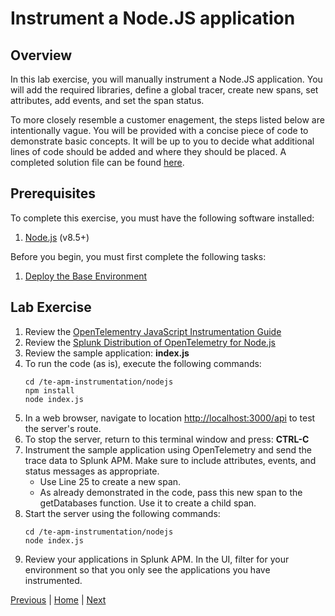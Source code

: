 # Instrument a Node.JS application

## Overview

In this lab exercise, you will manually instrument a Node.JS application. You will add the required libraries, define a global tracer, create new spans, set attributes, add events, and set the span status.

To more closely resemble a customer enagement, the steps listed below are intentionally vague. You will be provided with a concise piece of code to demonstrate basic concepts. It will be up to you to decide what additional lines of code should be added and where they should be placed. A completed solution file can be found [here](../solutions/index.js).

## Prerequisites

To complete this exercise, you must have the following software installed:

1. [Node.js](https://nodejs.org/) (v8.5+)

Before you begin, you must first complete the following tasks:

1. [Deploy the Base Environment](../base/README.md)

## Lab Exercise

1. Review the [OpenTelementry JavaScript Instrumentation Guide](https://opentelemetry.io/docs/js/instrumentation/)
1. Review the [Splunk Distribution of OpenTelemetry for Node.js](https://github.com/signalfx/splunk-otel-js)
1. Review the sample application: **index.js**
1. To run the code (as is), execute the following commands:
    ```
    cd /te-apm-instrumentation/nodejs
    npm install
    node index.js
    ```
1. In a web browser, navigate to location [http://localhost:3000/api](http://localhost:3000/api) to test the server's route.
1. To stop the server, return to this terminal window and press: **CTRL-C**
1. Instrument the sample application using OpenTelemetry and send the trace data to Splunk APM. Make sure to include attributes, events, and status messages as appropriate.
    * Use Line 25 to create a new span.
    * As already demonstrated in the code, pass this new span to the getDatabases function. Use it to create a child span.
1. Start the server using the following commands:
    ```
    cd /te-apm-instrumentation/nodejs
    node index.js
    ```
1. Review your applications in Splunk APM. In the UI, filter for your environment so that you only see the applications you have instrumented.

[Previous](../base/README.md) | [Home](../README.md) | [Next](../java/README.md)